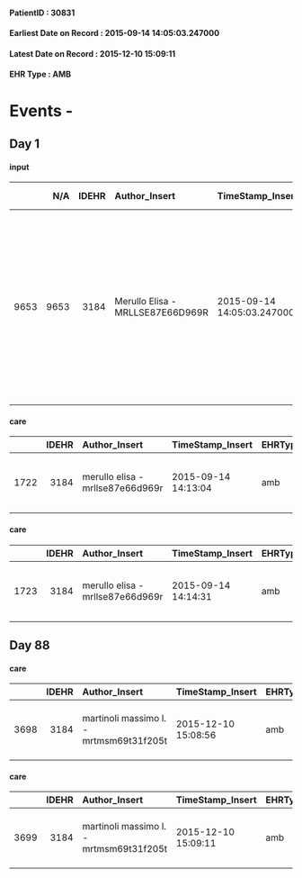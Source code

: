
#### PatientID : 30831
#### Earliest Date on Record : 2015-09-14 14:05:03.247000
#### Latest Date on Record : 2015-12-10 15:09:11
#### EHR Type : AMB

# Events - 

## Day 1

#### input
|      |    N/A |   IDEHR | Author_Insert                    | TimeStamp_Insert           | EHRType   |   PatientID |   IDDigitalSignDocument | persone_vicine   |   Unnamed: 0_x.1 |   IDANAMNESI_SOCIALE | Patient   | FamigliaAltro   | Paziente_T   | FamigliaAltro_T   |   Non_Rilevabile_x.1 | Note_Non_Rilevabile_x.1   | opt_Problemi   | Note_I                                                                                                                                                                | chk_contr_sintomi   | opt_paziente_a   | opt_famiglia_a   | opt_adeguatezza   | ds_note_ad                                                                                                                | opt_paziente_solo   | ds_note_con                          | opt_presente_assente   | Caregiver_principale   | ds_familiari_coinv   | opt_necessario   | opt_risorse_ec   | opt_paziente_psi   | opt_Ins_vol   | ds_note_prio                                                                                                               | opt_inv_civile   |   invalidita_perc | Needs     | Domestic partnership   | opt_indennita_acc   | opt_legge   | opt_famiglia_psi   |
|-----:|-------:|--------:|:---------------------------------|:---------------------------|:----------|------------:|------------------------:|:-----------------|-----------------:|---------------------:|:----------|:----------------|:-------------|:------------------|---------------------:|:--------------------------|:---------------|:----------------------------------------------------------------------------------------------------------------------------------------------------------------------|:--------------------|:-----------------|:-----------------|:------------------|:--------------------------------------------------------------------------------------------------------------------------|:--------------------|:-------------------------------------|:-----------------------|:-----------------------|:---------------------|:-----------------|:-----------------|:-------------------|:--------------|:---------------------------------------------------------------------------------------------------------------------------|:-----------------|------------------:|:----------|:-----------------------|:--------------------|:------------|:-------------------|
| 9653 |   9653 |    3184 | Merullo Elisa - MRLLSE87E66D969R | 2015-09-14 14:05:03.247000 | AMB       |       30831 |                  136509 | N/A              |             1410 |                  966 | Si#1      | Si#1            | No#0         | Si#1              |                    0 | NR                        | Si#1           | La pz non sa della terminalit√†: la pz sa che la CT √® stata sospesa per gli effetti collaterali. Le figlie sono centrate rispetto ad un percorso di cure palliative. | controllo sintomi#0 | Indefinite#2     | Congruenti#1     | Da valutare#2     | Presente il coniuge di 75 anni a domicilio e le due figlie. Non ci sono altre persone che possano aiutare nell'assistenza | No#0                | La pz vive con il coniuge di 75 anni | Presente#1             | spouse                 | daughters            | Si#1             | Adeguate#1       | No#0               | No#0          | Il bisogno espresso √® a livello clinico assistenziale. Spiegato il senso delle cure palliative ed il setting domiciliare. | Si#1             |               100 | Clinici#0 | Coniuge/Convivente#0   | Si#1                | Si#1        | S√¨#1              |

#### care
|      |   IDEHR | Author_Insert                    | TimeStamp_Insert    | EHRType   |   PatientID |   IDGESTIONE_AUSILI |   ds_ncons |   opt_annulla_consegna | dt_Ric_consegna     | dt_ric_cons_forn    | opt_ausilio                                     |
|-----:|--------:|:---------------------------------|:--------------------|:----------|------------:|--------------------:|-----------:|-----------------------:|:--------------------|:--------------------|:------------------------------------------------|
| 1722 |    3184 | merullo elisa - mrllse87e66d969r | 2015-09-14 14:13:04 | amb       |       30831 |                1566 |      26079 |                      0 | 2015-09-11 00:00:00 | 2015-09-14 00:00:00 | electronic articulated bed with side rails # 14 |

#### care
|      |   IDEHR | Author_Insert                    | TimeStamp_Insert    | EHRType   |   PatientID |   IDGESTIONE_AUSILI |   ds_ncons |   opt_annulla_consegna | dt_Ric_consegna     | dt_ric_cons_forn    | opt_ausilio                             |
|-----:|--------:|:---------------------------------|:--------------------|:----------|------------:|--------------------:|-----------:|-----------------------:|:--------------------|:--------------------|:----------------------------------------|
| 1723 |    3184 | merullo elisa - mrllse87e66d969r | 2015-09-14 14:14:31 | amb       |       30831 |                1567 |      26079 |                      0 | 2015-09-11 00:00:00 | 2015-09-14 00:00:00 | antid air mattress with compressor # 16 |


## Day 88

#### care
|      |   IDEHR | Author_Insert                           | TimeStamp_Insert    | EHRType   |   PatientID |   IDGESTIONE_AUSILI |   ds_ncons |   opt_annulla_consegna | dt_Ric_consegna     | dt_ric_cons_forn    | opt_ausilio                             |
|-----:|--------:|:----------------------------------------|:--------------------|:----------|------------:|--------------------:|-----------:|-----------------------:|:--------------------|:--------------------|:----------------------------------------|
| 3698 |    3184 | martinoli massimo l. - mrtmsm69t31f205t | 2015-12-10 15:08:56 | amb       |       30831 |                3556 |      26079 |                      1 | 2015-09-11 00:00:00 | 2015-09-14 00:00:00 | antid air mattress with compressor # 16 |

#### care
|      |   IDEHR | Author_Insert                           | TimeStamp_Insert    | EHRType   |   PatientID |   IDGESTIONE_AUSILI |   ds_ncons |   opt_annulla_consegna | dt_Ric_consegna     | dt_ric_cons_forn    | opt_ausilio                                     |
|-----:|--------:|:----------------------------------------|:--------------------|:----------|------------:|--------------------:|-----------:|-----------------------:|:--------------------|:--------------------|:------------------------------------------------|
| 3699 |    3184 | martinoli massimo l. - mrtmsm69t31f205t | 2015-12-10 15:09:11 | amb       |       30831 |                3557 |      26079 |                      1 | 2015-09-11 00:00:00 | 2015-09-14 00:00:00 | electronic articulated bed with side rails # 14 |


